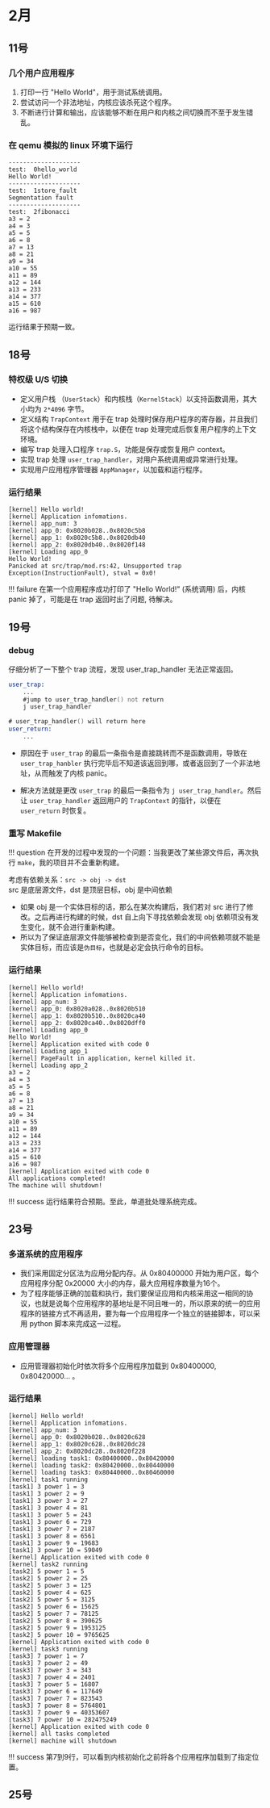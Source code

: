 # 2月

## 11号
### 几个用户应用程序
1. 打印一行 "Hello World"，用于测试系统调用。
2. 尝试访问一个非法地址，内核应该杀死这个程序。
3. 不断进行计算和输出，应该能够不断在用户和内核之间切换而不至于发生错乱。

### 在 qemu 模拟的 linux 环境下运行
```
--------------------
test:  0hello_world
Hello World!
--------------------
test:  1store_fault
Segmentation fault
--------------------
test:  2fibonacci
a3 = 2
a4 = 3
a5 = 5
a6 = 8
a7 = 13
a8 = 21
a9 = 34
a10 = 55
a11 = 89
a12 = 144
a13 = 233
a14 = 377
a15 = 610
a16 = 987
```
运行结果于预期一致。

## 18号

### 特权级 U/S 切换
- 定义用户栈 （`UserStack`）和内核栈（`KernelStack`）以支持函数调用，其大小均为 `2*4096` 字节。
- 定义结构 `TrapContext` 用于在 trap 处理时保存用户程序的寄存器，并且我们将这个结构保存在内核栈中，以便在 trap 处理完成后恢复用户程序的上下文环境。
- 编写 trap 处理入口程序 `trap.S`，功能是保存或恢复用户 context。
- 实现 trap 处理 `user_trap_handler`，对用户系统调用或异常进行处理。
- 实现用户应用程序管理器 `AppManager`，以加载和运行程序。

### 运行结果
```
[kernel] Hello world!
[kernel] Application infomations.
[kernel] app_num: 3
[kernel] app_0: 0x8020b028..0x8020c5b8
[kernel] app_1: 0x8020c5b8..0x8020db40
[kernel] app_2: 0x8020db40..0x8020f148
[kernel] Loading app_0
Hello World!
Panicked at src/trap/mod.rs:42, Unsupported trap Exception(InstructionFault), stval = 0x0!
```
!!! failure
	在第一个应用程序成功打印了 "Hello World!" (系统调用) 后，内核 panic 掉了，可能是在 trap 返回时出了问题, 待解决。

## 19号

### debug
仔细分析了一下整个 trap 流程，发现 user_trap_handler 无法正常返回。
```asm
user_trap:
	...
	#jump to user_trap_handler() not return
	j user_trap_handler

# user_trap_handler() will return here
user_return:
	...
```

- 原因在于 `user_trap` 的最后一条指令是直接跳转而不是函数调用，导致在 `user_trap_hanbler` 执行完毕后不知道该返回到哪，或者返回到了一个非法地址，从而触发了内核 panic。  

- 解决方法就是更改 `user_trap` 的最后一条指令为 `j user_trap_handler`。然后让 `user_trap_handler` 返回用户的 `TrapContext` 的指针，以便在 `user_return` 时恢复。

### 重写 Makefile
!!! question
	在开发的过程中发现的一个问题：当我更改了某些源文件后，再次执行 `make`，我的项目并不会重新构建。

考虑有依赖关系：`src -> obj -> dst`  
src 是底层源文件，dst 是顶层目标，obj 是中间依赖  

- 如果 obj 是一个实体目标的话，那么在某次构建后，我们若对 src 进行了修改。之后再进行构建的时候，dst 自上向下寻找依赖会发现 obj 依赖项没有发生变化，就不会进行重新构建。
- 所以为了保证底层源文件能够被检查到是否变化，我们的中间依赖项就不能是实体目标，而应该是`伪目标`，也就是必定会执行命令的目标。

### 运行结果
```
[kernel] Hello world!
[kernel] Application infomations.
[kernel] app_num: 3
[kernel] app_0: 0x8020a028..0x8020b510
[kernel] app_1: 0x8020b510..0x8020ca40
[kernel] app_2: 0x8020ca40..0x8020dff0
[kernel] Loading app_0
Hello World!
[kernel] Application exited with code 0
[kernel] Loading app_1
[kernel] PageFault in application, kernel killed it.
[kernel] Loading app_2
a3 = 2
a4 = 3
a5 = 5
a6 = 8
a7 = 13
a8 = 21
a9 = 34
a10 = 55
a11 = 89
a12 = 144
a13 = 233
a14 = 377
a15 = 610
a16 = 987
[kernel] Application exited with code 0
All applications completed!
The machine will shutdown!
```
!!! success
	运行结果符合预期。至此，单道批处理系统完成。

## 23号

### 多道系统的应用程序
- 我们采用固定分区法为应用分配内存。从 0x80400000 开始为用户区，每个应用程序分配 0x20000 大小的内存，最大应用程序数量为16个。  
- 为了程序能够正确的加载和执行，我们要保证应用和内核采用这一相同的协议，也就是说每个应用程序的基地址是不同且唯一的，所以原来的统一的应用程序的链接方式不再适用，要为每一个应用程序一个独立的链接脚本，可以采用 python 脚本来完成这一过程。

### 应用管理器
- 应用管理器初始化时依次将多个应用程序加载到 0x80400000, 0x80420000... 。

### 运行结果
```
[kernel] Hello world!
[kernel] Application infomations.
[kernel] app_num: 3
[kernel] app_0: 0x8020b028..0x8020c628
[kernel] app_1: 0x8020c628..0x8020dc28
[kernel] app_2: 0x8020dc28..0x8020f228
[kernel] loading task1: 0x80400000..0x80420000
[kernel] loading task2: 0x80420000..0x80440000
[kernel] loading task3: 0x80440000..0x80460000
[kernel] task1 running
[task1] 3 power 1 = 3
[task1] 3 power 2 = 9
[task1] 3 power 3 = 27
[task1] 3 power 4 = 81
[task1] 3 power 5 = 243
[task1] 3 power 6 = 729
[task1] 3 power 7 = 2187
[task1] 3 power 8 = 6561
[task1] 3 power 9 = 19683
[task1] 3 power 10 = 59049
[kernel] Application exited with code 0
[kernel] task2 running
[task2] 5 power 1 = 5
[task2] 5 power 2 = 25
[task2] 5 power 3 = 125
[task2] 5 power 4 = 625
[task2] 5 power 5 = 3125
[task2] 5 power 6 = 15625
[task2] 5 power 7 = 78125
[task2] 5 power 8 = 390625
[task2] 5 power 9 = 1953125
[task2] 5 power 10 = 9765625
[kernel] Application exited with code 0
[kernel] task3 running
[task3] 7 power 1 = 7
[task3] 7 power 2 = 49
[task3] 7 power 3 = 343
[task3] 7 power 4 = 2401
[task3] 7 power 5 = 16807
[task3] 7 power 6 = 117649
[task3] 7 power 7 = 823543
[task3] 7 power 8 = 5764801
[task3] 7 power 9 = 40353607
[task3] 7 power 10 = 282475249
[kernel] Application exited with code 0
[kernel] all tasks completed
[kernel] machine will shutdown
```
!!! success
	第7到9行，可以看到内核初始化之前将各个应用程序加载到了指定位置。

## 25号

### 